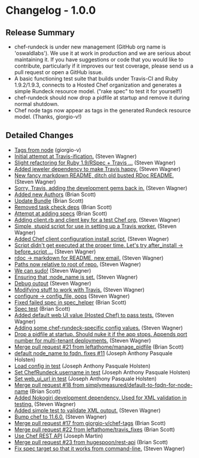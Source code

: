  # Changelog - 1.0.0
 ## Release Summary
  * chef-rundeck is under new management (GitHub org name is 'oswaldlabs').  We use it at work in production and we are serious about maintaining it.  If you have suggestions or code that you would like to contribute, particularly if it improves our test coverage, please send us a pull request or open a GitHub issue.
  * A basic functioning test suite that builds under Travis-CI and Ruby 1.9.2/1.9.3, connects to a Hosted Chef organization and generates a simple Rundeck resource model.  ("rake spec" to test it for yourself!)
  * chef-rundeck should now drop a pidfile at startup and remove it during normal shutdown.
  * Chef node tags now appear as tags in the generated Rundeck resource model.  (Thanks, giorgio-v!)

 ## Detailed Changes 
 * [Tags from node](https://github.com/oswaldlabs/chef-rundeck/commit/d83373be4b903595d4db30d8c41a0a3bad340994) (giorgio-v)
 * [Initial attempt at Travis-ification.](https://github.com/oswaldlabs/chef-rundeck/commit/f64bdfce1dd12368f8c2364dd29b8d8acc63c606) (Steven Wagner)
 * [Slight refactoring for Ruby 1.9/RSpec + Travis ...](https://github.com/oswaldlabs/chef-rundeck/commit/89b1e22ebd7b611aa1ce8f28d1364a24cbddb814) (Steven Wagner)
 * [Added jeweler dependency to make Travis happy.](https://github.com/oswaldlabs/chef-rundeck/commit/4cad7308687b4c2964474421b7f0028123bffad6) (Steven Wagner)
 * [New fancy markdown README, ditch old busted RDoc README.](https://github.com/oswaldlabs/chef-rundeck/commit/df015dbd7771c331e76898c30e90102868793f28) (Steven Wagner)
 * [Sorry, Travis, adding the development gems back in.](https://github.com/oswaldlabs/chef-rundeck/commit/659f413872c5923cf534aa964da92e9c2b0bda5b) (Steven Wagner)
 * [Added new Authors](https://github.com/oswaldlabs/chef-rundeck/commit/de29b9c2c516a1bae1521a702b45233383a30231) (Brian Scott)
 * [Update Bundle](https://github.com/oswaldlabs/chef-rundeck/commit/2f83030f879c47a638037f24de74f6b5e9a270a1) (Brian Scott)
 * [Removed task check deps](https://github.com/oswaldlabs/chef-rundeck/commit/26c1599dc2fe0c3865e80ca55abffee50e648033) (Brian Scott)
 * [Attempt at adding specs](https://github.com/oswaldlabs/chef-rundeck/commit/3d108b773ad0c34423060e508d275087693c0cb9) (Brian Scott)
 * [Adding client.rb and client key for a test Chef org.](https://github.com/oswaldlabs/chef-rundeck/commit/27aae944b4cc8cc58ef6fbb34dbcba9eb375d2d1) (Steven Wagner)
 * [Simple, stupid script for use in setting up a Travis worker.](https://github.com/oswaldlabs/chef-rundeck/commit/58b02ff7eb0378e7c20f412a85537625018a3131) (Steven Wagner)
 * [Added Chef client configuration install script.](https://github.com/oswaldlabs/chef-rundeck/commit/5d9ede2bb5c2736b10ba5401636a100dac9e9416) (Steven Wagner)
 * [Script didn't get executed at the proper time. Let's try after_install -> before_script ...](https://github.com/oswaldlabs/chef-rundeck/commit/d27eed173abc94469d83117999a31469af7500f2) (Steven Wagner)
 * [rdoc -> markdown for README, new email.](https://github.com/oswaldlabs/chef-rundeck/commit/7d1b27844c9e8a2f74e456a1524cfabebc4d4f8b) (Steven Wagner)
 * [Paths now relative to root of repo.](https://github.com/oswaldlabs/chef-rundeck/commit/92cf6ae73dd84ef0393dbf45a24ff9f2a5f3078c) (Steven Wagner)
 * [We can sudo!](https://github.com/oswaldlabs/chef-rundeck/commit/74533fd4f2d0264ccd488a93ed9a746dc0d517c1) (Steven Wagner)
 * [Ensuring that :node_name is set.](https://github.com/oswaldlabs/chef-rundeck/commit/de1e858d431492cc1a965a511ecd8f7c2a70b5ba) (Steven Wagner)
 * [Debug output](https://github.com/oswaldlabs/chef-rundeck/commit/e1eac806cba0207415d41179ddab18b3f22ae5f3) (Steven Wagner)
 * [Modifying stuff to work with Travis.](https://github.com/oswaldlabs/chef-rundeck/commit/9dbba97c7bd4d68f3b1413387217125fc7881f00) (Steven Wagner)
 * [configure -> config_file, oops](https://github.com/oswaldlabs/chef-rundeck/commit/ecc076674236fbd806b8f4c749dcf80fea6834ae) (Steven Wagner)
 * [Fixed failed spec in spec_helper](https://github.com/oswaldlabs/chef-rundeck/commit/5940e4fbeadc2fa486ce84d518fb538e7592b5c5) (Brian Scott)
 * [Spec test](https://github.com/oswaldlabs/chef-rundeck/commit/9a5fc66deb0513889de53a372b73031c99d5a6b8) (Brian Scott)
 * [Added default web UI value (Hosted Chef) to pass tests.](https://github.com/oswaldlabs/chef-rundeck/commit/6c49cd1b143283bb4637f66bcbcd0feec21e4575) (Steven Wagner)
 * [Adding some chef-rundeck-specific config values.](https://github.com/oswaldlabs/chef-rundeck/commit/6d0ae6e81fd890dad9b5388a559dfd6bbcb2d56f) (Steven Wagner)
 * [Drop a pidfile at startup. Should nuke it if the app stops.  Appends port number for multi-tenant deployments.](https://github.com/oswaldlabs/chef-rundeck/commit/af63dcf91260d0f2c3f4882d14f71f0cffb4f838) (Steven Wagner)
 * [Merge pull request #21 from leftathome/manage_pidfile](https://github.com/oswaldlabs/chef-rundeck/commit/98f30ddf318f61a70c4a824c2896da96c7435473) (Brian Scott)
 * [default node_name to fqdn. fixes #11](https://github.com/oswaldlabs/chef-rundeck/commit/efd6e1aec07b749dd7b288141dcf349bad49ced1) (Joseph Anthony Pasquale Holsten)
 * [Load config in test](https://github.com/oswaldlabs/chef-rundeck/commit/83c2d9b6558f02877b5a86b1ff8419b3d3b118a5) (Joseph Anthony Pasquale Holsten)
 * [Set ChefRundeck.username in test](https://github.com/oswaldlabs/chef-rundeck/commit/3e7e7632a1e39b95124221ba0fd9d7e69373dc5f) (Joseph Anthony Pasquale Holsten)
 * [Set web_ui_url in test](https://github.com/oswaldlabs/chef-rundeck/commit/e1a24b232522dfda24d52b1701152fd3958c0ca5) (Joseph Anthony Pasquale Holsten)
 * [Merge pull request #18 from simplymeasured/default-to-fqdn-for-node-name](https://github.com/oswaldlabs/chef-rundeck/commit/ecf4833ad067f983db24910485bfff0519dddc5c) (Brian Scott)
 * [Added Nokogiri development dependency. Used for XML validation in testing.](https://github.com/oswaldlabs/chef-rundeck/commit/91dfff2dcaa431582155f8eab0217bcd1b49854d) (Steven Wagner)
 * [Added simple test to validate XML output.](https://github.com/oswaldlabs/chef-rundeck/commit/eec5573c89dac33e1aea45f2f41319aa9218d4b5) (Steven Wagner)
 * [Bump chef to 11.6.0.](https://github.com/oswaldlabs/chef-rundeck/commit/7c0146c72d46c033b20917a92eb9cee7214603eb) (Steven Wagner)
 * [Merge pull request #17 from giorgio-v/chef-tags](https://github.com/oswaldlabs/chef-rundeck/commit/c1333410a4b9ea70c30574727d11557da5d71d7b) (Brian Scott)
 * [Merge pull request #22 from leftathome/travis_fixes](https://github.com/oswaldlabs/chef-rundeck/commit/12a8c79ecfa25c012d98a6202c87369c1ca0dc55) (Brian Scott)
 * [Use Chef REST API](https://github.com/oswaldlabs/chef-rundeck/commit/d122c213680b8c3ce3afa85a316d7849e72c5c48) (Joseph Martin)
 * [Merge pull request #23 from hugespoon/rest-api](https://github.com/oswaldlabs/chef-rundeck/commit/aa4530cf765afdf01d108562a78961fc90dbe19d) (Brian Scott)
 * [Fix spec target so that it works from command-line.](https://github.com/oswaldlabs/chef-rundeck/commit/aee31730f6f2520eda2ec6265a7c8bf0bd251879) (Steven Wagner)
